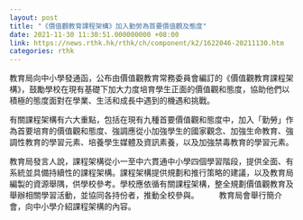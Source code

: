 ```yaml
---
layout: post
title: "《價值觀教育課程架構》加入勤勞為首要價值觀及態度"
date: 2021-11-30 11:30:51.000000000 +08:00
link: https://news.rthk.hk/rthk/ch/component/k2/1622046-20211130.htm
categories: rthk
---
```


教育局向中小學發通函，公布由價值觀教育常務委員會編訂的《價值觀教育課程架構》，鼓勵學校在現有基礎下加大力度培育學生正面的價值觀和態度，協助他們以積極的態度面對在學業、生活和成長中遇到的機遇和挑戰。

有關課程架構有六大重點，包括在現有九種首要價值觀和態度中，加入「勤勞」作為首要培育的價值觀和態度、強調應從小加強學生的國家觀念、加強生命教育、強調性教育的學習元素、培養學生媒體及資訊素養，以及加強禁毒教育的學習元素。

教育局發言人說，課程架構從小一至中六貫通中小學四個學習階段，提供全面、有系統並具備持續性的課程架構。課程架構提供規劃和推行策略的建議，以及教育局編製的資源舉隅，供學校參考。學校應依循有關課程架構，整全規劃價值觀教育及舉辦相關學習活動，並協同各持份者，推動全校參與。
　　 
教育局會舉行簡介會，向中小學介紹課程架構的內容。
